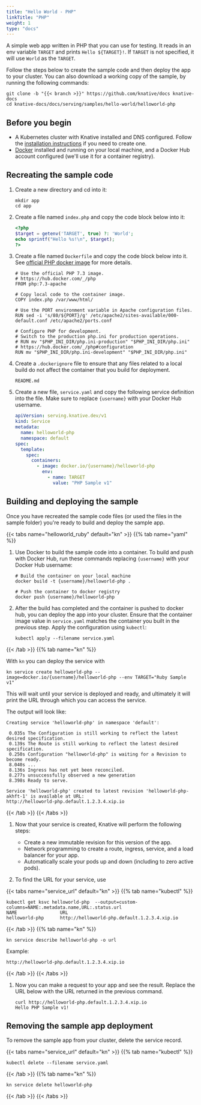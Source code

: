 ```yaml
---
title: "Hello World - PHP"
linkTitle: "PHP"
weight: 1
type: "docs"
---
```


A simple web app written in PHP that you can use for testing. It reads in an env
variable `TARGET` and prints `Hello ${TARGET}!`. If `TARGET` is not specified,
it will use `World` as the `TARGET`.

Follow the steps below to create the sample code and then deploy the app to your
cluster. You can also download a working copy of the sample, by running the
following commands:

```shell
git clone -b "{{< branch >}}" https://github.com/knative/docs knative-docs
cd knative-docs/docs/serving/samples/hello-world/helloworld-php
```

## Before you begin

- A Kubernetes cluster with Knative installed and DNS configured. Follow the
  [installation instructions](../../../../install/README.md) if you need to
  create one.
- [Docker](https://www.docker.com) installed and running on your local machine,
  and a Docker Hub account configured (we'll use it for a container registry).

## Recreating the sample code

1. Create a new directory and cd into it:

   ```shell
   mkdir app
   cd app
   ```

1. Create a file named `index.php` and copy the code block below into it:

   ```php
   <?php
   $target = getenv('TARGET', true) ?: 'World';
   echo sprintf("Hello %s!\n", $target);
   ?>
   ```

1. Create a file named `Dockerfile` and copy the code block below into it. See
   [official PHP docker image](https://hub.docker.com/_/php/) for more details.

   ```docker
   # Use the official PHP 7.3 image.
   # https://hub.docker.com/_/php
   FROM php:7.3-apache

   # Copy local code to the container image.
   COPY index.php /var/www/html/

   # Use the PORT environment variable in Apache configuration files.
   RUN sed -i 's/80/${PORT}/g' /etc/apache2/sites-available/000-default.conf /etc/apache2/ports.conf

   # Configure PHP for development.
   # Switch to the production php.ini for production operations.
   # RUN mv "$PHP_INI_DIR/php.ini-production" "$PHP_INI_DIR/php.ini"
   # https://hub.docker.com/_/php#configuration
   RUN mv "$PHP_INI_DIR/php.ini-development" "$PHP_INI_DIR/php.ini"
   ```

1. Create a `.dockerignore` file to ensure that any files related to a local
   build do not affect the container that you build for deployment.

   ```ignore
   README.md
   ```

1. Create a new file, `service.yaml` and copy the following service definition
   into the file. Make sure to replace `{username}` with your Docker Hub
   username.

   ```yaml
   apiVersion: serving.knative.dev/v1
   kind: Service
   metadata:
     name: helloworld-php
     namespace: default
   spec:
     template:
       spec:
         containers:
           - image: docker.io/{username}/helloworld-php
             env:
               - name: TARGET
                 value: "PHP Sample v1"
   ```

## Building and deploying the sample

Once you have recreated the sample code files (or used the files in the sample
folder) you're ready to build and deploy the sample app.

{{< tabs name="helloworld_ruby" default="kn" >}}
{{% tab name="yaml" %}}

1. Use Docker to build the sample code into a container. To build and push with
   Docker Hub, run these commands replacing `{username}` with your Docker Hub
   username:

   ```shell
   # Build the container on your local machine
   docker build -t {username}/helloworld-php .

   # Push the container to docker registry
   docker push {username}/helloworld-php
   ```

1. After the build has completed and the container is pushed to docker hub, you
   can deploy the app into your cluster. Ensure that the container image value
   in `service.yaml` matches the container you built in the previous step. Apply
   the configuration using `kubectl`:

   ```shell
   kubectl apply --filename service.yaml
   ```

{{< /tab >}}
{{% tab name="kn" %}}

   With `kn` you can deploy the service with

   ```shell
   kn service create helloworld-php --image=docker.io/{username}/helloworld-php --env TARGET="Ruby Sample v1"
   ```

   This will wait until your service is deployed and ready, and ultimately it will print the URL through which you can access the service.

   The output will look like:

   ```
   Creating service 'helloworld-php' in namespace 'default':

    0.035s The Configuration is still working to reflect the latest desired specification.
    0.139s The Route is still working to reflect the latest desired specification.
    0.250s Configuration "helloworld-php" is waiting for a Revision to become ready.
    8.040s ...
    8.136s Ingress has not yet been reconciled.
    8.277s unsuccessfully observed a new generation
    8.398s Ready to serve.

  Service 'helloworld-php' created to latest revision 'helloworld-php-akhft-1' is available at URL:
  http://helloworld-php.default.1.2.3.4.xip.io
  ```

   {{< /tab >}}
   {{< /tabs >}}

1. Now that your service is created, Knative will perform the following steps:

   - Create a new immutable revision for this version of the app.
   - Network programming to create a route, ingress, service, and a load balancer
     for your app.
   - Automatically scale your pods up and down (including to zero active pods).

1. To find the URL for your service, use

{{< tabs name="service_url" default="kn" >}}
{{% tab name="kubectl" %}}

   ```
   kubectl get ksvc helloworld-php  --output=custom-columns=NAME:.metadata.name,URL:.status.url
   NAME                URL
   helloworld-php      http://helloworld-php.default.1.2.3.4.xip.io
   ```

{{< /tab >}}
{{% tab name="kn" %}}

   ```shell
   kn service describe helloworld-php -o url
   ```

   Example:

   ```shell
   http://helloworld-php.default.1.2.3.4.xip.io
   ```
{{< /tab >}}
{{< /tabs >}}

1. Now you can make a request to your app and see the result. Replace
   the URL below with the URL returned in the previous command.

   ```shell
   curl http://helloworld-php.default.1.2.3.4.xip.io
   Hello PHP Sample v1!
   ```

## Removing the sample app deployment

To remove the sample app from your cluster, delete the service record.

{{< tabs name="service_url" default="kn" >}}
{{% tab name="kubectl" %}}
```shell
kubectl delete --filename service.yaml
```
{{< /tab >}}
{{% tab name="kn" %}}

```shell
kn service delete helloworld-php
```
{{< /tab >}}
{{< /tabs >}}
